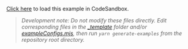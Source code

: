 [Click here](https://codesandbox.io/s/github/react-querybuilder/react-querybuilder/tree/main/examples/antd) to load this example in CodeSandbox.

> _Development note: Do not modify these files directly. Edit corresponding files in the [\_template](../_template) folder and/or [exampleConfigs.mjs](../exampleConfigs.mjs), then run `yarn generate-examples` from the repository root directory._
